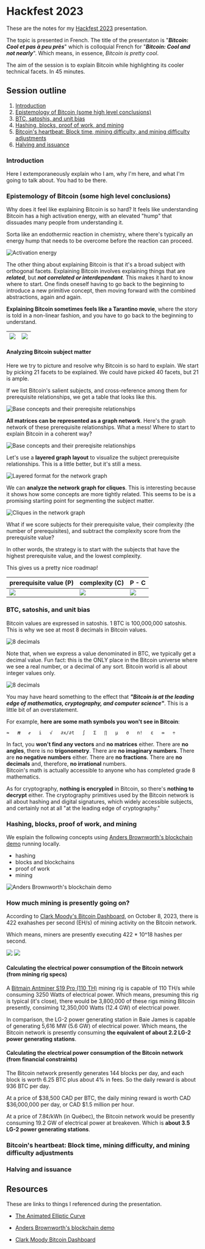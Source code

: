 # Hackfest 2023

These are the notes for my [Hackfest 2023](https://hackfest.ca/) presentation.

The topic is presented in French. The title of the presentaton is "***Bitcoin: Cool et pas à peu près***" which is colloquial 
French for "***Bitcoin: Cool and not nearly***".  Which means, in essence, *Bitcoin is pretty cool*. 

The aim of the session is to explain Bitcoin while highlighting its cooler technical facets. In 45 minutes.

## Session outline

1. [Introduction](#Introduction)
1. [Epistemology of Bitcoin (some high level conclusions)](#link-to-come)
1. [BTC, satoshis, and unit bias](#link-to-come)
1. [Hashing, blocks, proof of work, and mining](#link-to-come)
1. [Bitcoin's heartbeat: Block time, mining difficulty, and mining difficulty adjustments](#link-to-come)
1. [Halving and issuance](#link-to-come)


### Introduction

Here I extemporaneously explain who I am, why I'm here, and what I'm going to talk about. You had to be there.

### Epistemology of Bitcoin (some high level conclusions)

Why does it feel like explaining Bitcoin is so hard? It feels like
understanding Bitcoin has a high activation energy, with an elevated  "hump" that dissuades many people from understanding it.

Sorta like an endothermic reaction in chemistry, where there's typically an energy hump that needs to be overcome before the reaction can proceed.

![Activation energy](assets/endothermic-reaction.png)

The other thing about explaining Bitcoin is that it's a broad subject with orthogonal facets.  Explaining Bitcoin involves explaining things
that are ***related***, but ***not correlated or interdependant***.  This makes it hard to know where to start.  One finds oneself having to go back
to the beginning to introduce a new primitive concept, then moving forward with the combined abstractions, again and again.

**Explaining Bitcoin sometimes feels like a Tarantino movie**, where the story is told in a non-linear fashion, and you have to go back to the beginning to understand.

| ![](assets/pulp-fiction.jpg) |  ![](assets/kill-bill.jpg)    |
| ---- | ---- |

#### Analyzing Bitcoin subject matter

Here we try to picture and resolve why Bitcoin is so hard to explain.  We start by picking 21 facets to be explained. We could have picked 40 facets, but 
21 is ample.

If we list Bitcoin's salient subjects, and cross-reference among them for prerequisite relationships, we get a table that looks like this.

![Base concepts and their prereqisite relationships](assets/base-concepts-related.png)

**All matrices can be represented as a graph network**. Here's the graph network of these prerequisite relationships. What a mess! Where to start 
to explain Bitcoin in a coherent way?

![Base concepts and their prereqisite relationships](assets/base-concepts-graph-1.png)

Let's use a **layered graph layout** to visualize the subject prerequisite relationships. This is a little better, but it's still a mess.

![Layered format for the network graph](assets/base-concepts-layered.png)

We can **analyze the network graph for cliques**. This is interesting because
it shows how some concepts are more tightly related.  This seems to be is a promising starting point for segmenting the subject matter.

![Cliques in the network graph](assets/base-concepts-cliques.png)

What if we score subjects for their prerequisite value, their complexity (the number of prerequisites), and subtract the complexity score 
from the prerequisite value?  

In other words, the strategy is to start with the subjects that have the highest prerequisite value, and the lowest complexity.

This gives us a pretty nice roadmap! 

|   prerequisite value (P)  | complexity (C)  | P - C  |
| ---- | ---- | ---- |
| ![](assets/scores-prerequisites.png) | ![](assets/scores-complexities.png) | ![](assets/scores-prerequisites-complexities.png) |

### BTC, satoshis, and unit bias

Bitcoin values are expressed in satoshis. 1 BTC is 100,000,000 satoshis. This is why we see at most 8 decimals in Bitcoin values.

![8 decimals](assets/eight-decimals.png)

Note that, when we express a value denominated in BTC, we typically get a decimal value. Fun fact: this is the ONLY place in the Bitcoin universe 
where we see a real number, or a decimal of any sort. Bitcoin world is all about integer values only.

![8 decimals](assets/real-number.png)

You may have heard something to the effect that ***"Bitcoin is at the leading edge of mathematics, cryptography, and computer science"***.  This is a little bit of an overstatement.  

For example, **here are some math symbols you won't see in Bitcoin**:

```
≈   𝝅   ℯ   i   √   ∂x/∂t   ∫   Σ   ∏   μ   σ   n!   ε   ∞   ÷
```

In fact, you **won't find any vectors** and **no matrices** either. There are **no angles**, there is no **trigonometry**. There are **no imaginary numbers**.  There are **no negative numbers** either. There are **no fractions**.  There are **no decimals** and, therefore, **no irrational** numbers.  
Bitcoin's math is actually accessible to anyone who has completed grade 8 mathematics.

As for cryptography, **nothing is encrypled** in Bitcoin, so there's **nothing to decrypt** either. The cryptography primitives used by the Bitcoin network is 
all about hashing and digital signatures, which widely accessible subjects, and certainly not at all "at the leading edge of cryptography."
### Hashing, blocks, proof of work, and mining

We esplain the following concepts using [Anders Brownworth's blockchain demo](https://github.com/anders94/blockchain-demo) running locally.

* hashing 
* blocks and blockchains
* proof of work 
* mining

![Anders Brownworth's blockchain demo](assets/Anders-Brownworth-blockchain-demo.png)

### How much mining is presently going on?

According to [Clark Moody's Bitcoin Dashboard](https://bitcoin.clarkmoody.com/dashboard/), on October 8, 2023, there is 422 exahashes per second (EH/s) of 
mining activity on the Bitcoin network. 

Which means, miners are presently executing 422 * 10^18 hashes per second.  

![](assets/mining-intensity.png)
![](assets/si-prefixes.png)

#### Calculating the electrical power consumption of the Bitcoin network (from mining rig specs)

A [Bitmain Antminer S19 Pro (110 TH)](https://www.asicminervalue.com/miners/bitmain/antminer-s19-pro-110th) mining rig is capable of 110 TH/s while consuming
3250 Watts of electrical power.  Which means, presuming this rig is typical (it's close), there would be 3,800,000 of these rigs mining Bitcoin presently, 
consiming 12,350,000 Watts (12.4 GW) of electrical power.

In comparison, the LG-2 power generating station in Baie James is capable of generating 5,616 MW (5.6 GW) of electrical power.  Which means, the Bitcoin network 
is presently consuming **the equivalent of about 2.2 LG-2 power generating stations**.

#### Calculating the electrical power consumption of the Bitcoin network (from financial constraints)

The Bitcoin network presently generates 144 blocks per day, and each block is worth 6.25 BTC plus about 4% in fees.  So the daily reward is about 936 BTC per day.

At a price of $38,500 CAD per BTC, the daily mining reward is worth CAD $36,000,000 per day, or CAD $1.5 million per hour.

At a price of 7.8¢/kWh (in Québec), the Bitcoin network would be presently consuming 19.2 GW of electrical power at breakeven.  Which is **about 3.5 LG-2 power generating stations**.



### Bitcoin's heartbeat: Block time, mining difficulty, and mining difficulty adjustments

### Halving and issuance

## Resources

These are links to things I referenced during the presentation.

- [The Animated Elliptic Curve](https://curves.xargs.org/)

- [Anders Brownworth's blockchain demo](https://github.com/anders94/blockchain-demo)

- [Clark Moody Bitcoin Dashboard](https://bitcoin.clarkmoody.com/dashboard/)

